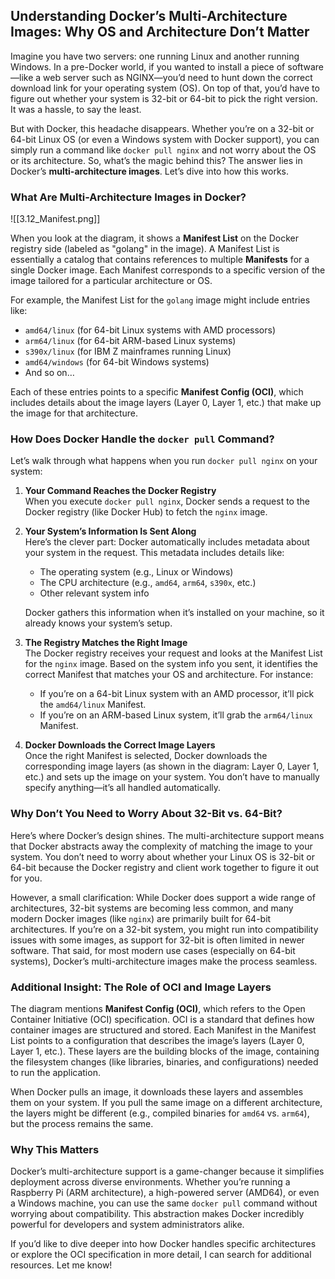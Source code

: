 ## Understanding Docker’s Multi-Architecture Images: Why OS and Architecture Don’t Matter

Imagine you have two servers: one running Linux and another running Windows. In a pre-Docker world, if you wanted to install a piece of software—like a web server such as NGINX—you’d need to hunt down the correct download link for your operating system (OS). On top of that, you’d have to figure out whether your system is 32-bit or 64-bit to pick the right version. It was a hassle, to say the least.

But with Docker, this headache disappears. Whether you’re on a 32-bit or 64-bit Linux OS (or even a Windows system with Docker support), you can simply run a command like `docker pull nginx` and not worry about the OS or its architecture. So, what’s the magic behind this? The answer lies in Docker’s **multi-architecture images**. Let’s dive into how this works.

### What Are Multi-Architecture Images in Docker?

![[3.12_Manifest.png]]

When you look at the diagram, it shows a **Manifest List** on the Docker registry side (labeled as "golang" in the image). A Manifest List is essentially a catalog that contains references to multiple **Manifests** for a single Docker image. Each Manifest corresponds to a specific version of the image tailored for a particular architecture or OS.

For example, the Manifest List for the `golang` image might include entries like:

- `amd64/linux` (for 64-bit Linux systems with AMD processors)
- `arm64/linux` (for 64-bit ARM-based Linux systems)
- `s390x/linux` (for IBM Z mainframes running Linux)
- `amd64/windows` (for 64-bit Windows systems)
- And so on…

Each of these entries points to a specific **Manifest Config (OCI)**, which includes details about the image layers (Layer 0, Layer 1, etc.) that make up the image for that architecture.

### How Does Docker Handle the `docker pull` Command?

Let’s walk through what happens when you run `docker pull nginx` on your system:

1. **Your Command Reaches the Docker Registry**  
   When you execute `docker pull nginx`, Docker sends a request to the Docker registry (like Docker Hub) to fetch the `nginx` image.

2. **Your System’s Information Is Sent Along**  
   Here’s the clever part: Docker automatically includes metadata about your system in the request. This metadata includes details like:
   - The operating system (e.g., Linux or Windows)
   - The CPU architecture (e.g., `amd64`, `arm64`, `s390x`, etc.)
   - Other relevant system info

   Docker gathers this information when it’s installed on your machine, so it already knows your system’s setup.

3. **The Registry Matches the Right Image**  
   The Docker registry receives your request and looks at the Manifest List for the `nginx` image. Based on the system info you sent, it identifies the correct Manifest that matches your OS and architecture. For instance:
   - If you’re on a 64-bit Linux system with an AMD processor, it’ll pick the `amd64/linux` Manifest.
   - If you’re on an ARM-based Linux system, it’ll grab the `arm64/linux` Manifest.

4. **Docker Downloads the Correct Image Layers**  
   Once the right Manifest is selected, Docker downloads the corresponding image layers (as shown in the diagram: Layer 0, Layer 1, etc.) and sets up the image on your system. You don’t have to manually specify anything—it’s all handled automatically.

### Why Don’t You Need to Worry About 32-Bit vs. 64-Bit?

Here’s where Docker’s design shines. The multi-architecture support means that Docker abstracts away the complexity of matching the image to your system. You don’t need to worry about whether your Linux OS is 32-bit or 64-bit because the Docker registry and client work together to figure it out for you.

However, a small clarification: While Docker does support a wide range of architectures, 32-bit systems are becoming less common, and many modern Docker images (like `nginx`) are primarily built for 64-bit architectures. If you’re on a 32-bit system, you might run into compatibility issues with some images, as support for 32-bit is often limited in newer software. That said, for most modern use cases (especially on 64-bit systems), Docker’s multi-architecture images make the process seamless.

### Additional Insight: The Role of OCI and Image Layers

The diagram mentions **Manifest Config (OCI)**, which refers to the Open Container Initiative (OCI) specification. OCI is a standard that defines how container images are structured and stored. Each Manifest in the Manifest List points to a configuration that describes the image’s layers (Layer 0, Layer 1, etc.). These layers are the building blocks of the image, containing the filesystem changes (like libraries, binaries, and configurations) needed to run the application.

When Docker pulls an image, it downloads these layers and assembles them on your system. If you pull the same image on a different architecture, the layers might be different (e.g., compiled binaries for `amd64` vs. `arm64`), but the process remains the same.

### Why This Matters

Docker’s multi-architecture support is a game-changer because it simplifies deployment across diverse environments. Whether you’re running a Raspberry Pi (ARM architecture), a high-powered server (AMD64), or even a Windows machine, you can use the same `docker pull` command without worrying about compatibility. This abstraction makes Docker incredibly powerful for developers and system administrators alike.

If you’d like to dive deeper into how Docker handles specific architectures or explore the OCI specification in more detail, I can search for additional resources. Let me know!
